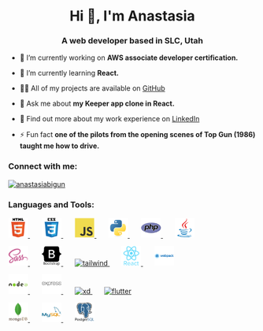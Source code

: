 <h1 align="center">Hi 👋, I'm Anastasia</h1>
<h3 align="center">A web developer based in SLC, Utah</h3>

- 🔭 I’m currently working on **AWS associate developer certification.**

- 🌱 I’m currently learning **React.**

- 👨‍💻 All of my projects are available on [GitHub](https://github.com/inastia)

- 💬 Ask me about **my Keeper app clone in React.**

- 📄 Find out more about my work experience on [LinkedIn](https://www.linkedin.com/in/anastasiabigun/)

- ⚡ Fun fact **one of the pilots from the opening scenes of Top Gun (1986) taught me how to drive.**

<h3 align="left">Connect with me:</h3>
<p align="left">
<a href="https://linkedin.com/in/anastasiabigun" target="_blank"><img align="center" src="https://raw.githubusercontent.com/rahuldkjain/github-profile-readme-generator/master/src/images/icons/Social/linked-in-alt.svg" alt="anastasiabigun" height="30" width="40" /></a>
</p>

<h3 align="left">Languages and Tools:</h3>
<!-- row 1: languages -->
<p align="left">
 
<a href="#" rel="noreferrer"> 
<img src="https://raw.githubusercontent.com/devicons/devicon/master/icons/html5/html5-original-wordmark.svg" alt="html5" width="40" height="40"/> 
</a> 
&nbsp; &nbsp; &nbsp;
<a href="#" rel="noreferrer"> 
<img src="https://raw.githubusercontent.com/devicons/devicon/master/icons/css3/css3-original-wordmark.svg" alt="css3" width="40" height="40"/> 
</a> 
&nbsp; &nbsp; &nbsp;
<a href="#" rel="noreferrer"> 
<img src="https://raw.githubusercontent.com/devicons/devicon/master/icons/javascript/javascript-original.svg" alt="javascript" width="40" height="40"/> 
</a>
&nbsp; &nbsp; &nbsp;
<a href="#" rel="noreferrer"> 
<img src="https://raw.githubusercontent.com/devicons/devicon/master/icons/python/python-original.svg" alt="python" width="40" height="40"/> 
</a> 
&nbsp; &nbsp; &nbsp;
<a href="#" rel="noreferrer"> 
<img src="https://raw.githubusercontent.com/devicons/devicon/master/icons/php/php-original.svg" alt="php" width="40" height="40"/> 
</a>
&nbsp; &nbsp; &nbsp;
<a href="#" rel="noreferrer"> 
<img src="https://raw.githubusercontent.com/devicons/devicon/master/icons/java/java-original.svg" alt="java" width="40" height="40"/> 
</a> 

</p>

<!-- row 2: front end -->
<p align="left">

<a href="#" rel="noreferrer"> 
<img src="https://raw.githubusercontent.com/devicons/devicon/master/icons/sass/sass-original.svg" alt="sass" width="40" height="40"/> 
</a> 
&nbsp; &nbsp; &nbsp;
<a href="#" rel="noreferrer"> 
<img src="https://raw.githubusercontent.com/devicons/devicon/master/icons/bootstrap/bootstrap-plain-wordmark.svg" alt="bootstrap" width="40" height="40"/> 
</a> 
&nbsp; &nbsp; &nbsp;
<a  href="#" rel="noreferrer"> 
<img src="https://www.vectorlogo.zone/logos/tailwindcss/tailwindcss-icon.svg" alt="tailwind" width="40" height="40"/> 
</a>
&nbsp; &nbsp; &nbsp;
<a href="#" rel="noreferrer"> 
<img src="https://raw.githubusercontent.com/devicons/devicon/master/icons/react/react-original-wordmark.svg" alt="react" width="40" height="40"/> 
</a>
&nbsp; &nbsp; &nbsp;
<a href="#" rel="noreferrer"> 
<img src="https://raw.githubusercontent.com/devicons/devicon/d00d0969292a6569d45b06d3f350f463a0107b0d/icons/webpack/webpack-original-wordmark.svg" alt="webpack" width="40" height="40"/> 
</a>

</p>

<!-- row 3: backend/software/mobile -->
<p align="left">
 
<a href="#" rel="noreferrer"> 
<img src="https://raw.githubusercontent.com/devicons/devicon/master/icons/nodejs/nodejs-original-wordmark.svg" alt="nodejs" width="40" height="40"/> 
</a>
&nbsp; &nbsp; &nbsp;
<a href="#" rel="noreferrer"> 
<img src="https://raw.githubusercontent.com/devicons/devicon/master/icons/express/express-original-wordmark.svg" alt="express" width="40" height="40"/> 
</a> 
&nbsp; &nbsp; &nbsp;
<a href="#" rel="noreferrer"> 
<img src="https://cdn.worldvectorlogo.com/logos/adobe-xd.svg" alt="xd" width="40" height="40"/> 
</a>
&nbsp; &nbsp; &nbsp;
<a href="#" rel="noreferrer"> 
<img src="https://www.vectorlogo.zone/logos/flutterio/flutterio-icon.svg" alt="flutter" width="40" height="40"/> 
</a> 

</p>
<!-- row 4: database -->
<p align="left">

<a href="#" rel="noreferrer"> 
<img src="https://raw.githubusercontent.com/devicons/devicon/master/icons/mongodb/mongodb-original-wordmark.svg" alt="mongodb" width="40" height="40"/> 
</a> 
&nbsp; &nbsp; &nbsp;
<a href="#" rel="noreferrer"> 
<img src="https://raw.githubusercontent.com/devicons/devicon/master/icons/mysql/mysql-original-wordmark.svg" alt="mysql" width="40" height="40"/> 
</a>  
&nbsp; &nbsp; &nbsp;
<a href="#" rel="noreferrer"> 
<img src="https://raw.githubusercontent.com/devicons/devicon/master/icons/postgresql/postgresql-original-wordmark.svg" alt="postgresql" width="40" height="40"/> 
</a> 

</p>
